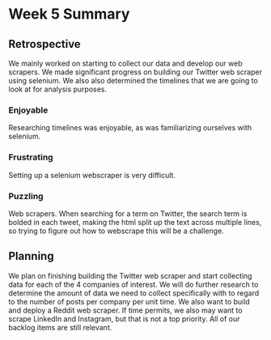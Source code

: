 # Week 5 Summary

## Retrospective

We mainly worked on starting to collect our data and develop our web scrapers. We made significant progress on building our Twitter web scraper using selenium. We also also determined the timelines that we are going to look at for analysis purposes. 

### Enjoyable

Researching timelines was enjoyable, as was familiarizing ourselves with selenium.

### Frustrating

Setting up a selenium webscraper is very difficult.

### Puzzling

Web scrapers. When searching for a term on Twitter, the search term is bolded in each tweet, making the html split up the text across multiple lines, so trying to figure out how to webscrape this will be a challenge.

## Planning

We plan on finishing building the Twitter web scraper and start collecting data for each of the 4 companies of interest. We will do further research to determine the amount of data we need to collect specifically with to regard to the number of posts per company per unit time. We also want to build and deploy a Reddit web scraper. If time permits, we also may want to scrape LinkedIn and Instagram, but that is not a top priority. All of our backlog items are still relevant.
